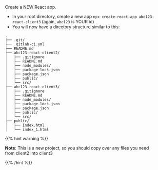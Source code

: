 Create a NEW React app.

* In your root directory, create a new app `npx create-react-app abc123-react-client3` (again, `abc123` is YOUR id)
* You will now have a directory structure similar to this:

```
.  
├── .git/  
├── .gitlab-ci.yml  
├── README.md  
├── abc123-react-client2/  
│   ├── .gitignore  
│   ├── README.md  
│   ├── node_modules/  
│   ├── package-lock.json  
│   ├── package.json  
│   ├── public/  
│   └── src/  
├── abc123-react-client3/  
│   ├── .gitignore  
│   ├── README.md  
│   ├── node_modules/  
│   ├── package-lock.json  
│   ├── package.json  
│   ├── public/  
│   └── src/  
├── public/    
│   ├── index.html  
│   └── index_1.html
```

{{% hint warning %}}

**Note:** This is a new project, so you should copy over any files you need from client2 into client3

{{% /hint %}}